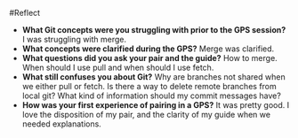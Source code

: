 #Reflect
* **What Git concepts were you struggling with prior to the GPS session?**
I was struggling with merge.
* **What concepts were clarified during the GPS?**
Merge was clarified. 
* **What questions did you ask your pair and the guide?**
How to merge. When should I use pull and when should I use fetch. 
* **What still confuses you about Git?**
Why are branches not shared when we either pull or fetch. Is there a way to delete remote branches from local git? What kind of information should my commit messages have?
* **How was your first experience of pairing in a GPS?**
It was pretty good. I love the disposition of my pair, and the clarity of my guide when we needed explanations. 